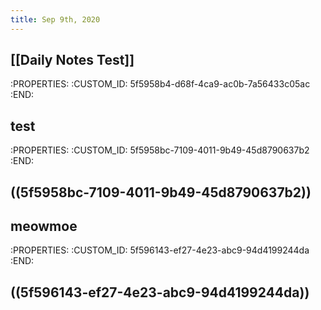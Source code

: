 ```yaml
---
title: Sep 9th, 2020
---
```


## [[Daily Notes Test]]
   :PROPERTIES:
   :CUSTOM_ID: 5f5958b4-d68f-4ca9-ac0b-7a56433c05ac
   :END:
## test
   :PROPERTIES:
   :CUSTOM_ID: 5f5958bc-7109-4011-9b49-45d8790637b2
   :END:
## ((5f5958bc-7109-4011-9b49-45d8790637b2))
## meowmoe
   :PROPERTIES:
   :CUSTOM_ID: 5f596143-ef27-4e23-abc9-94d4199244da
   :END:
## ((5f596143-ef27-4e23-abc9-94d4199244da))
##

